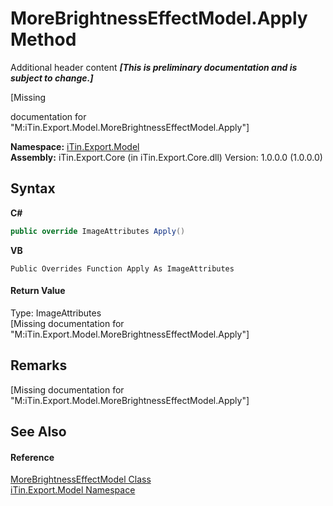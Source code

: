 # MoreBrightnessEffectModel.Apply Method 
Additional header content _**\[This is preliminary documentation and is subject to change.\]**_

\[Missing <summary> documentation for "M:iTin.Export.Model.MoreBrightnessEffectModel.Apply"\]

**Namespace:**&nbsp;<a href="ef57ffcc-e95e-b212-5a46-9aa6f5a3511f">iTin.Export.Model</a><br />**Assembly:**&nbsp;iTin.Export.Core (in iTin.Export.Core.dll) Version: 1.0.0.0 (1.0.0.0)

## Syntax

**C#**<br />
``` C#
public override ImageAttributes Apply()
```

**VB**<br />
``` VB
Public Overrides Function Apply As ImageAttributes
```


#### Return Value
Type: ImageAttributes<br />\[Missing <returns> documentation for "M:iTin.Export.Model.MoreBrightnessEffectModel.Apply"\]

## Remarks
\[Missing <remarks> documentation for "M:iTin.Export.Model.MoreBrightnessEffectModel.Apply"\]

## See Also


#### Reference
<a href="60fd20f6-f6b4-427b-d3da-68909ef96121">MoreBrightnessEffectModel Class</a><br /><a href="ef57ffcc-e95e-b212-5a46-9aa6f5a3511f">iTin.Export.Model Namespace</a><br />